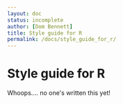 ```yaml
---
layout: doc
status: incomplete
author: [Dom Bennett]
title: Style guide for R
permalink: /docs/style_guide_for_r/
---
```


# Style guide for R

Whoops.... no one's written this yet!
